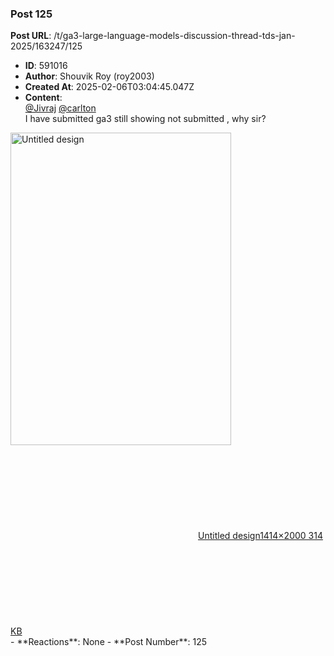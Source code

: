 ### Post 125
**Post URL**: /t/ga3-large-language-models-discussion-thread-tds-jan-2025/163247/125
- **ID**: 591016
- **Author**: Shouvik Roy  (roy2003)
- **Created At**: 2025-02-06T03:04:45.047Z
- **Content**:  
  <a class="mention" href="/u/jivraj">@Jivraj</a> <a class="mention" href="/u/carlton">@carlton</a><br>
I have submitted ga3 still showing not submitted , why sir?<br>
<div class="lightbox-wrapper"><a class="lightbox" href="https://europe1.discourse-cdn.com/flex013/uploads/iitm/original/3X/b/8/b88fa681fcbf676c93202b79b2bcb23d71df28a4.png" data-download-href="/uploads/short-url/qkHCHjcYmdbIoIzgUFkNwuD64HG.png?dl=1" title="Untitled design" rel="noopener nofollow ugc"><img src="https://europe1.discourse-cdn.com/flex013/uploads/iitm/optimized/3X/b/8/b88fa681fcbf676c93202b79b2bcb23d71df28a4_2_353x500.png" alt="Untitled design" data-base62-sha1="qkHCHjcYmdbIoIzgUFkNwuD64HG" width="353" height="500" srcset="https://europe1.discourse-cdn.com/flex013/uploads/iitm/optimized/3X/b/8/b88fa681fcbf676c93202b79b2bcb23d71df28a4_2_353x500.png, https://europe1.discourse-cdn.com/flex013/uploads/iitm/optimized/3X/b/8/b88fa681fcbf676c93202b79b2bcb23d71df28a4_2_529x750.png 1.5x, https://europe1.discourse-cdn.com/flex013/uploads/iitm/optimized/3X/b/8/b88fa681fcbf676c93202b79b2bcb23d71df28a4_2_706x1000.png 2x" data-dominant-color="A2A4A5"><div class="meta"><svg class="fa d-icon d-icon-far-image svg-icon" aria-hidden="true"><use href="#far-image"></use></svg><span class="filename">Untitled design</span><span class="informations">1414×2000 314 KB</span><svg class="fa d-icon d-icon-discourse-expand svg-icon" aria-hidden="true"><use href="#discourse-expand"></use></svg></div></a></div>
- **Reactions**: None
- **Post Number**: 125

